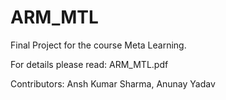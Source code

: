 # ARM_MTL

Final Project for the course Meta Learning.


For details please read: ARM_MTL.pdf


Contributors: Ansh Kumar Sharma, Anunay Yadav
